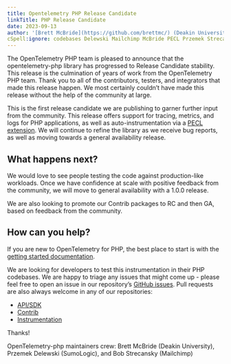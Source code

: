 ```yaml
---
title: Opentelemetry PHP Release Candidate
linkTitle: PHP Release Candidate
date: 2023-09-13
author: '[Brett McBride](https://github.com/brettmc/) (Deakin University)'
cSpell:ignore: codebases Delewski Mailchimp McBride PECL Przemek Strecansky
---
```


The OpenTelemetry PHP team is pleased to announce that the opentelemetry-php
library has progressed to Release Candidate stability. This release is the
culmination of years of work from the OpenTelemetry PHP team. Thank you to all
of the contributors, testers, and integrators that made this release happen. We
most certainly couldn’t have made this release without the help of the community
at large.

This is the first release candidate we are publishing to garner further input
from the community. This release offers support for tracing, metrics, and logs
for PHP applications, as well as auto-instrumentation via a
[PECL extension](https://pecl.php.net/package/opentelemetry). We will continue
to refine the library as we receive bug reports, as well as moving towards a
general availability release.

## What happens next?

We would love to see people testing the code against production-like workloads.
Once we have confidence at scale with positive feedback from the community, we
will move to general availability with a 1.0.0 release.

We are also looking to promote our Contrib packages to RC and then GA, based on
feedback from the community.

## How can you help?

If you are new to OpenTelemetry for PHP, the best place to start is with the
[getting started documentation](/docs/instrumentation/php/getting-started/).

We are looking for developers to test this instrumentation in their PHP
codebases. We are happy to triage any issues that might come up - please feel
free to open an issue in our repository’s
[GitHub issues](https://github.com/open-telemetry/opentelemetry-php/issues).
Pull requests are also always welcome in any of our repositories:

- [API/SDK](https://github.com/open-telemetry/opentelemetry-php)
- [Contrib](https://github.com/open-telemetry/opentelemetry-php-contrib)
- [Instrumentation](https://github.com/open-telemetry/opentelemetry-php-instrumentation)

Thanks!

OpenTelemetry-php maintainers crew: Brett McBride (Deakin University), Przemek
Delewski (SumoLogic), and Bob Strecansky (Mailchimp)
